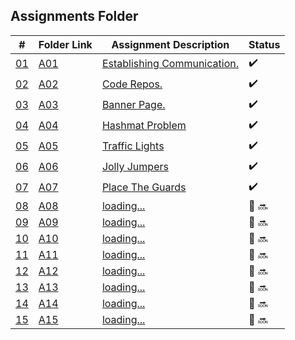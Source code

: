 ## Assignments Folder

|                                                  #                                                   | Folder Link                                                                                           | Assignment Description                                                                                                        | Status |
| :--------------------------------------------------------------------------------------------------: | ----------------------------------------------------------------------------------------------------- | ----------------------------------------------------------------------------------------------------------------------------- | ------ |
| [01](https://docs.google.com/spreadsheets/d/1jAkhTTA8b8BxF5ckkyct44jOz8PNmREB9QxGERVDSeY/edit#gid=0) | [A01](https://docs.google.com/spreadsheets/d/1jAkhTTA8b8BxF5ckkyct44jOz8PNmREB9QxGERVDSeY/edit#gid=0) | [Establishing Communication.](https://docs.google.com/spreadsheets/d/1jAkhTTA8b8BxF5ckkyct44jOz8PNmREB9QxGERVDSeY/edit#gid=0)          |:heavy_check_mark: |
| [02](https://github.com/LoicKonan/4883-PT-Konan/tree/master/Assignments) | [A02](https://github.com/LoicKonan/4883-PT-Konan/tree/master/Assignments)                             | [Code Repos.](https://github.com/LoicKonan/4883-PT-Konan/tree/master/Assignments)                                                      | :heavy_check_mark: |
| [03](./A03) | [A03](./A03) | [Banner Page.](A03)                | :heavy_check_mark: |
| [04](./A04) | [A04](./A04) | [Hashmat Problem](A04)             | :heavy_check_mark: |
| [05](./A05) | [A05](./A05) | [Traffic Lights](A05)              | :heavy_check_mark: |
| [06](./A06) | [A06](./A06) | [Jolly Jumpers](A06)               | :heavy_check_mark: |
| [07](./A07) | [A07](./A07) | [Place The Guards](A07)            | :heavy_check_mark: |
| [08](./A08) | [A08](./A08) | [loading...](A08)            | 🔴 🔜 |
| [09](./A09) | [A09](./A09) | [loading...](A09)            | 🔴 🔜 |
| [10](./A10) | [A10](./A10) | [loading...](A10)            | 🔴 🔜 |
| [11](./A11) | [A11](./A11) | [loading...](A11)            | 🔴 🔜 |
| [12](./A12) | [A12](./A12) | [loading...](A12)            | 🔴 🔜 |
| [13](./A13) | [A13](./A13) | [loading...](A13)            | 🔴 🔜 |
| [14](./A14) | [A14](./A14) | [loading...](A14)            | 🔴 🔜 |
| [15](./A15) | [A15](./A15) | [loading...](A15)            | 🔴 🔜 |
